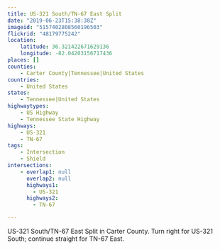 ```yaml
---
title: US-321 South/TN-67 East Split
date: "2019-06-23T15:38:38Z"
imageid: "5157402808560196503"
flickrid: "48179775242"
location:
    latitude: 36.321422671629136
    longitude: -82.04203156717436
places: []
counties:
    - Carter County|Tennessee|United States
countries:
    - United States
states:
    - Tennessee|United States
highwaytypes:
    - US Highway
    - Tennessee State Highway
highways:
    - US-321
    - TN-67
tags:
    - Intersection
    - Shield
intersections:
    - overlap1: null
      overlap2: null
      highways1:
        - US-321
      highways2:
        - TN-67

---
```

US-321 South/TN-67 East Split in Carter County.  Turn right for US-321 South; continue straight for TN-67 East.